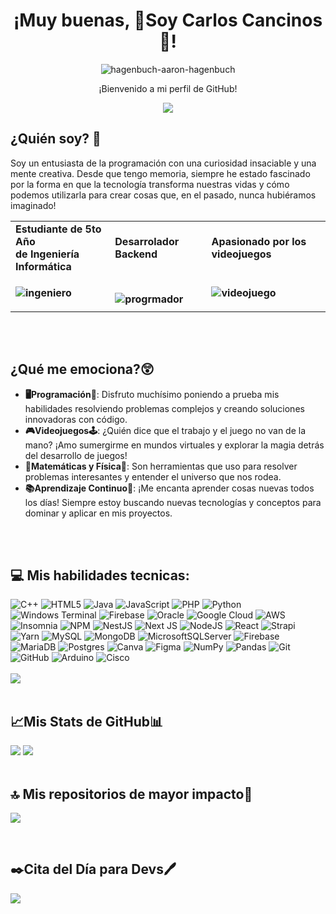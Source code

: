 <div align="center">
<h1>
¡Muy buenas, 👾Soy Carlos Cancinos👾!<br>
</h1>
  
![hagenbuch-aaron-hagenbuch](https://github.com/carloscancinos12/carloscancinos12/assets/61300585/1c818b56-a4df-411f-8b6b-e931038c44aa)

¡Bienvenido a mi perfil de GitHub! <br>



[![](https://visitcount.itsvg.in/api?id=carloscancinos12&icon=6&color=6)](https://visitcount.itsvg.in)
</div>


## ¿Quién soy? 🤔
Soy un entusiasta de la programación con una curiosidad insaciable y una mente creativa. Desde que tengo memoria, siempre he estado fascinado por la forma en que la tecnología transforma nuestras vidas y cómo podemos utilizarla para crear cosas que, en el pasado, nunca hubiéramos imaginado!<br>

<table align="center">
    <tr>
        <td>
            <b>
                Estudiante de 5to Año <br> de Ingeniería Informática
            </b>
        </td>
        <td>
            <b>
                Desarrolador Backend
            </b>
        </td>
        <td>
            <b>
                Apasionado por los videojuegos
            </b>
        </td>
    </tr>
    <tr>
        <td>
            <b>
              
![ingeniero](https://github.com/carloscancinos12/carloscancinos12/assets/61300585/820ff575-39ee-47b8-8371-526120afaf1e)
            </b>
        </td>
        <td>
            <b>            
   ![progrmador](https://github.com/carloscancinos12/carloscancinos12/assets/61300585/8e49ca32-f928-4ca9-85bd-d2696e234b96)                
            </b>
        </td>
        <td>
            <b>
![videojuego](https://github.com/carloscancinos12/carloscancinos12/assets/61300585/b277a7e7-6b18-4e04-86ea-e8b4bed755cb)
            </b>
        </td>
    </tr>
</table>
<br>
<br>

## ¿Qué me emociona?😲<br>
* **🖥️Programación💾**: Disfruto muchísimo poniendo a prueba mis habilidades resolviendo problemas complejos y creando soluciones innovadoras con código.<br>
* **🎮Videojuegos🕹️**: ¿Quién dice que el trabajo y el juego no van de la mano? ¡Amo sumergirme en mundos virtuales y explorar la magia detrás del desarrollo de juegos!<br>
* **🔢Matemáticas y Física🌌**: Son herramientas que uso para resolver problemas interesantes y entender el universo que nos rodea. <br>
* **📚Aprendizaje Continuo🧠**: ¡Me encanta aprender cosas nuevas todos los días! Siempre estoy buscando nuevas tecnologías y conceptos para dominar y aplicar en mis proyectos.
<br>
<br>

## 💻 Mis habilidades tecnicas:
![C++](https://img.shields.io/badge/c++-%2300599C.svg?style=flat&logo=c%2B%2B&logoColor=white) ![HTML5](https://img.shields.io/badge/html5-%23E34F26.svg?style=flat&logo=html5&logoColor=white) ![Java](https://img.shields.io/badge/java-%23ED8B00.svg?style=flat&logo=openjdk&logoColor=white) ![JavaScript](https://img.shields.io/badge/javascript-%23323330.svg?style=flat&logo=javascript&logoColor=%23F7DF1E) ![PHP](https://img.shields.io/badge/php-%23777BB4.svg?style=flat&logo=php&logoColor=white) ![Python](https://img.shields.io/badge/python-3670A0?style=flat&logo=python&logoColor=ffdd54) ![Windows Terminal](https://img.shields.io/badge/Windows%20Terminal-%234D4D4D.svg?style=flat&logo=windows-terminal&logoColor=white) ![Firebase](https://img.shields.io/badge/firebase-%23039BE5.svg?style=flat&logo=firebase) ![Oracle](https://img.shields.io/badge/Oracle-F80000?style=flat&logo=oracle&logoColor=white) ![Google Cloud](https://img.shields.io/badge/GoogleCloud-%234285F4.svg?style=flat&logo=google-cloud&logoColor=white) ![AWS](https://img.shields.io/badge/AWS-%23FF9900.svg?style=flat&logo=amazon-aws&logoColor=white) ![Insomnia](https://img.shields.io/badge/Insomnia-black?style=flat&logo=insomnia&logoColor=5849BE) ![NPM](https://img.shields.io/badge/NPM-%23CB3837.svg?style=flat&logo=npm&logoColor=white) ![NestJS](https://img.shields.io/badge/nestjs-%23E0234E.svg?style=flat&logo=nestjs&logoColor=white) ![Next JS](https://img.shields.io/badge/Next-black?style=flat&logo=next.js&logoColor=white) ![NodeJS](https://img.shields.io/badge/node.js-6DA55F?style=flat&logo=node.js&logoColor=white) ![React](https://img.shields.io/badge/react-%2320232a.svg?style=flat&logo=react&logoColor=%2361DAFB) ![Strapi](https://img.shields.io/badge/strapi-%232E7EEA.svg?style=flat&logo=strapi&logoColor=white) ![Yarn](https://img.shields.io/badge/yarn-%232C8EBB.svg?style=flat&logo=yarn&logoColor=white) ![MySQL](https://img.shields.io/badge/mysql-4479A1.svg?style=flat&logo=mysql&logoColor=white) ![MongoDB](https://img.shields.io/badge/MongoDB-%234ea94b.svg?style=flat&logo=mongodb&logoColor=white) ![MicrosoftSQLServer](https://img.shields.io/badge/Microsoft%20SQL%20Server-CC2927?style=flat&logo=microsoft%20sql%20server&logoColor=white) ![Firebase](https://img.shields.io/badge/firebase-a08021?style=flat&logo=firebase&logoColor=ffcd34) ![MariaDB](https://img.shields.io/badge/MariaDB-003545?style=flat&logo=mariadb&logoColor=white) ![Postgres](https://img.shields.io/badge/postgres-%23316192.svg?style=flat&logo=postgresql&logoColor=white) ![Canva](https://img.shields.io/badge/Canva-%2300C4CC.svg?style=flat&logo=Canva&logoColor=white) ![Figma](https://img.shields.io/badge/figma-%23F24E1E.svg?style=flat&logo=figma&logoColor=white) ![NumPy](https://img.shields.io/badge/numpy-%23013243.svg?style=flat&logo=numpy&logoColor=white) ![Pandas](https://img.shields.io/badge/pandas-%23150458.svg?style=flat&logo=pandas&logoColor=white) ![Git](https://img.shields.io/badge/git-%23F05033.svg?style=flat&logo=git&logoColor=white) ![GitHub](https://img.shields.io/badge/github-%23121011.svg?style=flat&logo=github&logoColor=white) ![Arduino](https://img.shields.io/badge/-Arduino-00979D?style=flat&logo=Arduino&logoColor=white) ![Cisco](https://img.shields.io/badge/cisco-%23049fd9.svg?style=flat&logo=cisco&logoColor=black)<br><br>
![](https://github-readme-stats.vercel.app/api/top-langs/?username=carloscancinos12&theme=radical&hide_border=false&include_all_commits=true&count_private=true&layout=compact)
<br>
<br>

## 📈Mis Stats de GitHub📊

![](https://github-readme-stats.vercel.app/api?username=carloscancinos12&theme=radical&hide_border=false&include_all_commits=true&count_private=true)
![](https://github-readme-streak-stats.herokuapp.com/?user=carloscancinos12&theme=radical&hide_border=false)
<br>
<br>


## 🔝 Mis repositorios de mayor impacto🦾
![](https://github-contributor-stats.vercel.app/api?username=carloscancinos12&limit=5&theme=dark&combine_all_yearly_contributions=true)

<br>


## ✒️Cita del Día para Devs🖊️
![](https://quotes-github-readme.vercel.app/api?type=horizontal&theme=radical)

